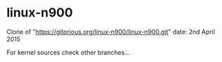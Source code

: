 # linux-n900
Clone of "https://gitorious.org/linux-n900/linux-n900.git" date: 2nd April 2015

For kernel sources check other branches...
